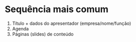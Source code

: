 # Sequência mais comum

1. Título + dados do apresentador (empresa/nome/função)
2. Agenda
3. Páginas (slides) de conteúdo
